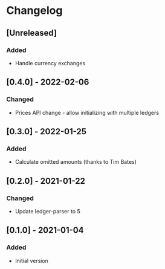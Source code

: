 # Changelog

## [Unreleased]

### Added

- Handle currency exchanges

## [0.4.0] - 2022-02-06

### Changed

- Prices API change - allow initializing with multiple ledgers

## [0.3.0] - 2022-01-25

### Added

- Calculate omitted amounts (thanks to Tim Bates)

## [0.2.0] - 2021-01-22

### Changed

- Update ledger-parser to 5 

## [0.1.0] - 2021-01-04

### Added

- Initial version
